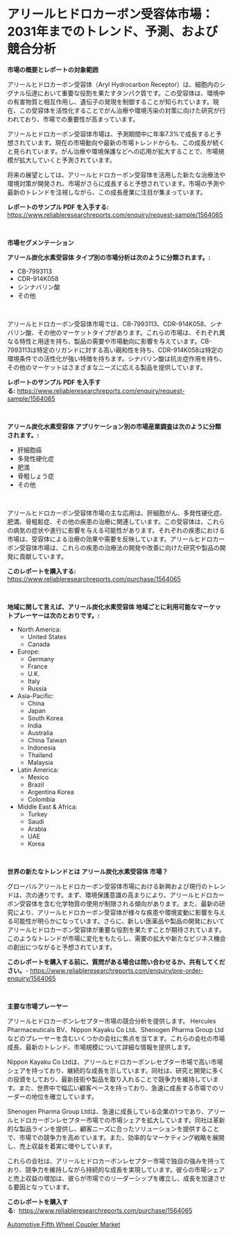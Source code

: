 <p><h1>アリールヒドロカーボン受容体市場：2031年までのトレンド、予測、および競合分析</h1></p><p><strong>市場の概要とレポートの対象範囲</strong></p>
<p><p>アリールヒドロカーボン受容体（Aryl Hydrocarbon Receptor）は、細胞内のシグナル伝達において重要な役割を果たすタンパク質です。この受容体は、環境中の有害物質と相互作用し、遺伝子の発現を制御することが知られています。現在、この受容体を活性化することでがん治療や環境汚染の対策に向けた研究が行われており、市場での重要性が高まっています。</p><p>アリールヒドロカーボン受容体市場は、予測期間中に年率7.3%で成長すると予想されています。現在の市場動向や最新の市場トレンドからも、この成長が続くと見られています。がん治療や環境保護などへの応用が拡大することで、市場規模が拡大していくと予測されています。</p><p>将来の展望としては、アリールヒドロカーボン受容体を活用した新たな治療法や環境対策が開発され、市場がさらに成長すると予想されています。市場の予測や最新のトレンドを注視しながら、この成長産業に注目が集まっています。</p></p>
<p><strong>レポートのサンプル PDF を入手する:</strong> <a href="https://www.reliableresearchreports.com/enquiry/request-sample/1564065">https://www.reliableresearchreports.com/enquiry/request-sample/1564065</a></p>
<p>&nbsp;</p>
<p><strong>市場セグメンテーション</strong></p>
<p><strong>アリール炭化水素受容体 タイプ別の市場分析は次のように分類されます。:</strong></p>
<p><ul><li>CB-7993113</li><li>CDR-914K058</li><li>シンナバリン酸</li><li>その他</li></ul></p>
<p>&nbsp;</p>
<p><p>アリールヒドロカーボン受容体市場では、CB-7993113、CDR-914K058、シナバリン酸、その他のマーケットタイプがあります。これらの市場は、それぞれ異なる特性と用途を持ち、製品の需要や市場動向に影響を与えています。CB-7993113は特定のリガンドに対する高い親和性を持ち、CDR-914K058は特定の環境条件での活性化が強い特徴を持ちます。シナバリン酸は抗炎症作用を持ち、その他のマーケットはさまざまなニーズに応える製品を提供しています。</p></p>
<p><strong>レポートのサンプル PDF を入手する:</strong>&nbsp;<a href="https://www.reliableresearchreports.com/enquiry/request-sample/1564065">https://www.reliableresearchreports.com/enquiry/request-sample/1564065</a></p>
<p>&nbsp;</p>
<p><strong> アリール炭化水素受容体 アプリケーション別の市場産業調査は次のように分類されます。:</strong></p>
<p><ul><li>肝細胞癌</li><li>多発性硬化症</li><li>肥満</li><li>骨粗しょう症</li><li>その他</li></ul></p>
<p>&nbsp;</p>
<p><p>アリールヒドロカーボン受容体市場の主な応用は、肝細胞がん、多発性硬化症、肥満、骨粗鬆症、その他の疾患の治療に関連しています。この受容体は、これらの病気の症状や進行に影響を与える可能性があります。それぞれの疾患における市場は、受容体による治療の効果や需要を反映しています。アリールヒドロカーボン受容体市場は、これらの疾患の治療法の開発や改善に向けた研究や製品の開発に貢献しています。</p></p>
<p><strong>このレポートを購入する:</strong>&nbsp; <a href="https://www.reliableresearchreports.com/purchase/1564065">https://www.reliableresearchreports.com/purchase/1564065</a></p>
<p>&nbsp;</p>
<p><strong>地域に関して言えば、アリール炭化水素受容体 地域ごとに利用可能なマーケットプレーヤーは次のとおりです。:</strong></p>
<p><ul>
    <li>
        North America:
        <ul>
            <li>United States</li>
            <li>Canada</li>
        </ul>
    </li>
    <li>
        Europe:
        <ul>
            <li>Germany</li>
            <li>France</li>
            <li>U.K.</li>
            <li>Italy</li>
            <li>Russia</li>
        </ul>
    </li>
    <li>
        Asia-Pacific:
        <ul>
            <li>China</li>
            <li>Japan</li>
            <li>South Korea</li>
            <li>India</li>
            <li>Australia</li>
            <li>China Taiwan</li>
            <li>Indonesia</li>
            <li>Thailand</li>
            <li>Malaysia</li>
        </ul>
    </li>
    <li>
        Latin America:
        <ul>
            <li>Mexico</li>
            <li>Brazil</li>
            <li>Argentina Korea</li>
            <li>Colombia</li>
        </ul>
    </li>
    <li>
        Middle East & Africa:
        <ul>
            <li>Turkey</li>
            <li>Saudi</li>
            <li>Arabia</li>
            <li>UAE</li>
            <li>Korea</li>
        </ul>
    </li>
    </ul></p>
<p>&nbsp;</p>
<p><strong>世界の新たなトレンドとは アリール炭化水素受容体 市場？</strong></p>
<p><p>グローバルアリールヒドロカーボン受容体市場における新興および現行のトレンドは、次の通りです。まず、環境保護意識の高まりにより、アリールヒドロカーボン受容体を含む化学物質の使用が制限される傾向があります。また、最新の研究により、アリールヒドロカーボン受容体が様々な疾患や環境変動に影響を与える可能性が明らかになっています。さらに、新しい医薬品や製品の開発においてアリールヒドロカーボン受容体が重要な役割を果たすことが期待されています。このようなトレンドが市場に変化をもたらし、需要の拡大や新たなビジネス機会の創出につながると予想されています。</p></p>
<p><strong>このレポートを購入する前に、質問がある場合は問い合わせるか、共有してください。</strong>- <a href="https://www.reliableresearchreports.com/enquiry/pre-order-enquiry/1564065">https://www.reliableresearchreports.com/enquiry/pre-order-enquiry/1564065</a></p>
<p>&nbsp;</p>
<p><strong>主要な市場プレーヤー</strong></p>
<p><p>アリールヒドロカーボンレセプター市場の競合分析を提供します。 Hercules Pharmaceuticals BV、Nippon Kayaku Co Ltd、Shenogen Pharma Group Ltdなどのプレーヤーを含むいくつかの会社に焦点を当てます。これらの会社の市場成長、最新のトレンド、市場規模について詳細な情報を提供します。</p><p>Nippon Kayaku Co Ltdは、アリールヒドロカーボンレセプター市場で高い市場シェアを持っており、継続的な成長を示しています。同社は、研究と開発に多くの投資をしており、最新技術や製品を取り入れることで競争力を維持しています。また、世界中で幅広い顧客ベースを持っており、急速に成長する市場でのリーダーの地位を確立しています。</p><p>Shenogen Pharma Group Ltdは、急速に成長している企業の1つであり、アリールヒドロカーボンレセプター市場での市場シェアを拡大しています。同社は革新的な製品ラインを提供し、顧客ニーズに合ったソリューションを提供することで、市場での競争力を高めています。また、効率的なマーケティング戦略を展開し、売上収益を着実に増やしています。</p><p>これらの会社は、アリールヒドロカーボンレセプター市場で独自の強みを持っており、競争力を維持しながら持続的な成長を実現しています。彼らの市場シェアと売上収益の増加は、彼らが市場でのリーダーシップを確立し、成長を加速させる要因となっています。</p></p>
<p><strong>このレポートを購入する:</strong>&nbsp;&nbsp;<a href="https://www.reliableresearchreports.com/purchase/1564065">https://www.reliableresearchreports.com/purchase/1564065</a></p>
<p><p><a href="https://sulfuric-clavicle-d39.notion.site/Automotive-Fifth-Wheel-Coupler-Market-Dynamics-2024-2031-Also-about-Its-Market-Trends-Projections--e1a77ed875874268984d32241dfbe1b1">Automotive Fifth Wheel Coupler Market</a></p></p>